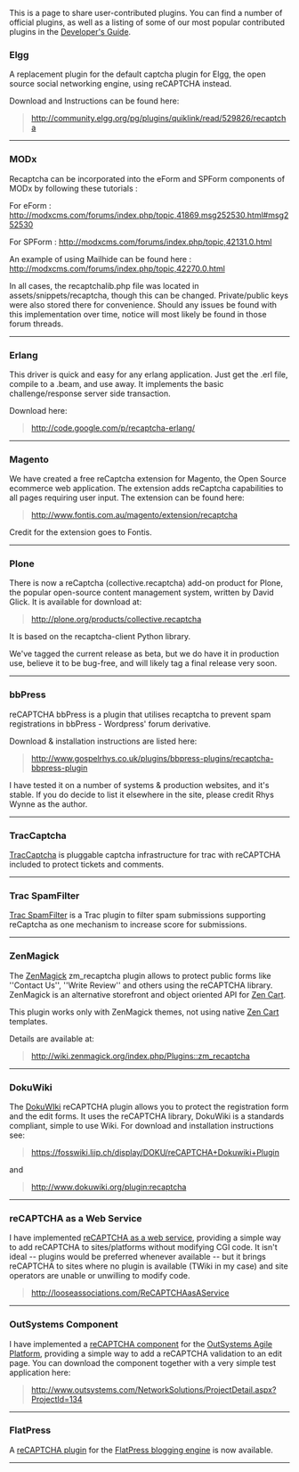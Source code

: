 This is a page to share user-contributed plugins. You can find a number of official plugins, as well as a listing of some of our most popular contributed plugins in the [Developer's Guide](http://code.google.com/apis/recaptcha/intro.html).

### Elgg ###
A replacement plugin for the default captcha plugin for Elgg, the open source social networking engine, using reCAPTCHA instead.

Download and Instructions can be found here:

> http://community.elgg.org/pg/plugins/quiklink/read/529826/recaptcha


---


### MODx ###
Recaptcha can be incorporated into the eForm and SPForm components of MODx by following these tutorials :

For eForm : http://modxcms.com/forums/index.php/topic,41869.msg252530.html#msg252530

For SPForm : http://modxcms.com/forums/index.php/topic,42131.0.html

An example of using Mailhide can be found here : http://modxcms.com/forums/index.php/topic,42270.0.html

In all cases, the recaptchalib.php file was located in assets/snippets/recaptcha, though this can be changed.
Private/public keys were also stored there for convenience.  Should any issues be found with this implementation over time, notice will most likely be found in those forum threads.


---


### Erlang ###
This driver is quick and easy for any erlang application. Just get the .erl file, compile to a .beam, and use away. It implements the basic challenge/response server side transaction.

Download here:

> http://code.google.com/p/recaptcha-erlang/


---


### Magento ###

We have created a free reCaptcha extension for Magento, the Open Source ecommerce web application. The extension adds reCaptcha capabilities to all pages requiring user input.
The extension can be found here:

> http://www.fontis.com.au/magento/extension/recaptcha

Credit for the extension goes to Fontis.

---


### Plone ###

There is now a reCaptcha (collective.recaptcha) add-on product for Plone, the popular open-source content management system, written by David Glick.  It is available for download at:

> http://plone.org/products/collective.recaptcha

It is based on the recaptcha-client Python library.

We've tagged the current release as beta, but we do have it in production use, believe it to be bug-free, and will likely tag a final release very soon.

---


### bbPress ###

reCAPTCHA bbPress is a plugin that utilises recaptcha to prevent spam registrations in bbPress - Wordpress' forum derivative.

Download & installation instructions are listed here:

> http://www.gospelrhys.co.uk/plugins/bbpress-plugins/recaptcha-bbpress-plugin

I have tested it on a number of systems & production websites, and it's stable. If you do decide to list it elsewhere in the site, please credit Rhys Wynne as the author.

---


### TracCaptcha ###

[TracCaptcha](http://www.schwarz.eu/opensource/projects/trac_captcha/) is pluggable captcha infrastructure for trac with reCAPTCHA included to protect tickets and comments.

---


### Trac SpamFilter ###

[Trac SpamFilter](http://trac.edgewall.org/wiki/SpamFilter) is a Trac plugin to filter spam submissions supporting reCaptcha as one mechanism to increase score for submissions.

---


### ZenMagick ###
The [ZenMagick](http://www.zenmagick.org/) zm\_recaptcha plugin allows to protect public forms like ''Contact Us'', ''Write Review'' and others using the reCAPTCHA library. ZenMagick is an alternative storefront and object oriented API for [Zen Cart](http://www.zencart.com/).

This plugin works only with ZenMagick themes, not using native [Zen Cart](http://www.zencart.com/) templates.

Details are available at:

> http://wiki.zenmagick.org/index.php/Plugins::zm_recaptcha

---


### DokuWiki ###
The [DokuWIki](http://www.dokuwiki.org) reCAPTCHA plugin allows you to protect the registration form and the edit forms. It uses the reCAPTCHA library, DokuWiki is a standards compliant, simple to use Wiki.
For download and installation instructions see:

> https://fosswiki.liip.ch/display/DOKU/reCAPTCHA+Dokuwiki+Plugin

and

> http://www.dokuwiki.org/plugin:recaptcha

---


### reCAPTCHA as a Web Service ###
I have implemented [reCAPTCHA as a web service](http://looseassociations.com/ReCAPTCHAasAService), providing a simple way to add reCAPTCHA to sites/platforms without modifying CGI code. It isn't ideal -- plugins would be preferred whenever available -- but it brings reCAPTCHA to sites where no plugin is available (TWiki in my case) and site operators are unable or unwilling to modify code.

> http://looseassociations.com/ReCAPTCHAasAService

---


### OutSystems Component ###
I have implemented a [reCAPTCHA component](http://www.outsystems.com/NetworkSolutions/ProjectDetail.aspx?ProjectId=134) for the [OutSystems Agile Platform](http://www.outsystems.com/download), providing a simple way to add a reCAPTCHA validation to an edit page. You can download the component together with a very simple test application here:

> http://www.outsystems.com/NetworkSolutions/ProjectDetail.aspx?ProjectId=134

---


### FlatPress ###
A [reCAPTCHA plugin](http://www.ramblingross.co.uk/2010/08/11/recaptcha-for-flatpress/) for the [FlatPress blogging engine](http://flatpress.org/home/) is now available.

---
